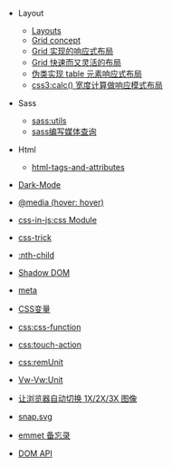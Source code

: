 - Layout
  - [Layouts](/CSS/Layouts.md)
  - [Grid concept](CSS/grid.md)
  - [Grid 实现的响应式布局](CSS/use-grid-response.md)
  - [Grid 快速而又灵活的布局](CSS/grid-layout.md)
  - [伪类实现 table 元素响应式布局](CSS/css-custom-data.md)
  - [css3:calc() 宽度计算做响应模式布局](CSS/css-calc.md)

- Sass
  - [sass:utils](CSS/sass-utils.md)
  - [sass编写媒体查询](CSS/sass-media-queries.md)

<!-- 
 - [focus-within](CSS/focus-within.md) 
 - [css-mask:icon 赋予任意颜色](CSS/css-mask.md) 
 - [移动端适配:REM 布局](CSS/use-rem-adaptate-mobile.md) 
 - [CSS filter:hue-rotate 色调旋转滤镜](CSS/hue-rotate.md) 
-->

- Html
  - [html-tags-and-attributes](CSS/html-tags-and-attributes.md)

- [Dark-Mode](CSS/dark-mode.md)
- [@media (hover: hover)](CSS/@media-hover.md)
- [css-in-js:css Module](CSS/css-Module.md)
- [css-trick](CSS/css-trick.md)
- [:nth-child](CSS/nth-child.md)
- [Shadow DOM](CSS/Shadow-DOM.md)
- [meta](CSS/meta.md)
- [CSS变量](CSS/variable-css.md)
- [css:css-function](CSS/calc-notation.md)
- [css:touch-action](CSS/touch-action.md)
- [css:remUnit](CSS/remUnit.md)
- [Vw-Vw:Unit](CSS/vhvw.md)
- [让浏览器自动切换 1X/2X/3X 图像](CSS/css-device-pixel-ratio.md)
- [snap.svg](CSS/snap.md)
- [emmet 备忘录](CSS/sublime-emmet.md)
- [DOM API](CSS/dom-api.md)